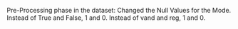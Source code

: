 Pre-Processing phase in the dataset:
	Changed the Null Values for the Mode.
	Instead of True and False, 1 and 0.
	Instead of vand and reg, 1 and 0.